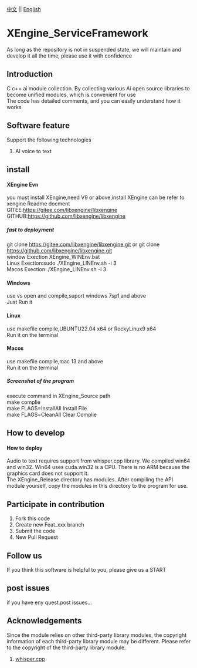 [中文](README.md) ||  [English](README.en.md)  
# XEngine_ServiceFramework
As long as the repository is not in suspended state, we will maintain and develop it all the time, please use it with confidence  

## Introduction
C c++ ai module collection. By collecting various Ai open source libraries to become unified modules, which is convenient for use  
The code has detailed comments, and you can easily understand how it works

## Software feature
Support the following technologies  
1. AI voice to text

## install

#### XEngine Evn
you must install XEngine,need V9 or above,install XEngine can be refer to xengine Readme docment  
GITEE:https://gitee.com/libxengine/libxengine  
GITHUB:https://github.com/libxengine/libxengine

##### fast to deployment 
git clone https://gitee.com/libxengine/libxengine.git or git clone https://github.com/libxengine/libxengine.git  
window Exection XEngine_WINEnv.bat   
Linux Exection:sudo ./XEngine_LINEnv.sh -i 3  
Macos Exection:./XEngine_LINEnv.sh -i 3

#### Windows
use vs open and compile,suport windows 7sp1 and above  
Just Run it

#### Linux
use makefile compile,UBUNTU22.04 x64 or RockyLinux9 x64  
Run it on the terminal

#### Macos
use makefile compile,mac 13 and above  
Run it on the terminal

##### Screenshot of the program
execute command in XEngine_Source path   
make complie  
make FLAGS=InstallAll Install File  
make FLAGS=CleanAll Clear Complie  

## How to develop
#### How to deploy
Audio to text requires support from whisper.cpp library. We compiled win64 and win32. Win64 uses cuda.win32 is a CPU. There is no ARM because the graphics card does not support it.  
The XEngine_Release directory has modules. After compiling the API module yourself, copy the modules in this directory to the program for use.

## Participate in contribution

1.  Fork this code
2.  Create new Feat_xxx branch
3.  Submit the code
4.  New Pull Request

## Follow us
If you think this software is helpful to you, please give us a START

## post issues

if you have eny quest.post issues...

## Acknowledgements
Since the module relies on other third-party library modules, the copyright information of each third-party library module may be different. Please refer to the copyright of the third-party library module.
1. [whisper.cpp](https://github.com/ggerganov/whisper.cpp)